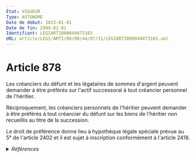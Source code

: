 ```yaml
---
État: VIGUEUR
Type: AUTONOME
Date de début: 2022-01-01
Date de fin: 2999-01-01
Identifiant: LEGIARTI000044073163
URL: article/LEGI/ARTI/00/00/44/07/31/LEGIARTI000044073163.xml
---
```


<h1>Article 878</h1>

Les créanciers du défunt et les légataires de sommes d'argent peuvent demander à
être préférés sur l'actif successoral à tout créancier personnel de
l'héritier.<br />

Réciproquement, les créanciers personnels de l'héritier peuvent demander à être
préférés à tout créancier du défunt sur les biens de l'héritier non recueillis
au titre de la succession.<br />

Le droit de préférence donne lieu à hypothèque légale spéciale prévue au 5° de
l'article 2402 et il est sujet à inscription conformément à l'article 2418.


<details>
  <summary><em>Références</em></summary>

  <h2>Articles faisant référence à l'article</h2>
  
  <ul>
    <li>
      <a href="https://legal.tricoteuses.fr//redirection/LEGIARTI000006449578?vers=git&vers=legifrance">Code civil - article 2418 AUTONOME MODIFIE, en vigueur du 2006-03-24 au 2022-01-01</a> CITATION cible
    </li>
    <li>
      <a href="https://legal.tricoteuses.fr//redirection/LEGIARTI000044072054?vers=git&vers=legifrance">Code civil - article 2418 AUTONOME VIGUEUR, en vigueur depuis le 2022-01-01</a> CITATION cible
    </li>
    <li>
      <a href="https://legal.tricoteuses.fr//redirection/LEGIARTI000044045494?vers=git&vers=legifrance">Ordonnance n° 2021-1192 du 15 septembre 2021 portant réforme du droit des sûretés - article 34 ENTIEREMENT_MODIF</a> MODIFIE source
    </li>
    <li>
      <a href="https://legal.tricoteuses.fr//redirection/LEGIARTI000044072139?vers=git&vers=legifrance">Code civil - article 2402 AUTONOME VIGUEUR, en vigueur depuis le 2022-01-01</a> CITATION cible
    </li>
    <li>
      <a href="https://legal.tricoteuses.fr//redirection/LEGIARTI000006449421?vers=git&vers=legifrance">Code civil - article 2402 AUTONOME TRANSFERE, en vigueur du 2006-03-24 au 2021-09-17</a> CITATION cible
    </li>
  </ul>
  
  <h2>Références faites par l'article</h2>
  
  <ul>
    <li>
      2021-09-15 MODIFIE cible <a href="https://legal.tricoteuses.fr//redirection/LEGIARTI000044045494?vers=git&vers=legifrance">Ordonnance n° 2021-1192 du 15 septembre 2021 portant réforme du droit des sûretés - article 34 ENTIEREMENT_MODIF</a>
    </li>
    <li>
      2999-01-01 CITATION cible <a href="https://legal.tricoteuses.fr//redirection/LEGIARTI000006445854?vers=git&vers=legifrance">Code civil - article 2103 AUTONOME TRANSFERE, en vigueur du 1995-01-01 au 2006-03-24</a>
    </li>
    <li>
      2999-01-01 CITATION cible <a href="https://legal.tricoteuses.fr//redirection/LEGIARTI000043977305?vers=git&vers=legifrance">Code civil - article 2374 AUTONOME MODIFIE_MORT_NE, en vigueur du 2023-01-01 au 2022-01-01</a>
    </li>
    <li>
      2999-01-01 CITATION cible <a href="https://legal.tricoteuses.fr//redirection/LEGIARTI000044072139?vers=git&vers=legifrance">Code civil - article 2402 AUTONOME VIGUEUR, en vigueur depuis le 2022-01-01</a>
    </li>
    <li>
      2999-01-01 CITATION source <a href="https://legal.tricoteuses.fr//redirection/LEGIARTI000006449578?vers=git&vers=legifrance">Code civil - article 2418 AUTONOME MODIFIE, en vigueur du 2006-03-24 au 2022-01-01</a>
    </li>
    <li>
      CODIFICATION source Loi 1803-04-19
    </li>
  </ul>
</details>

